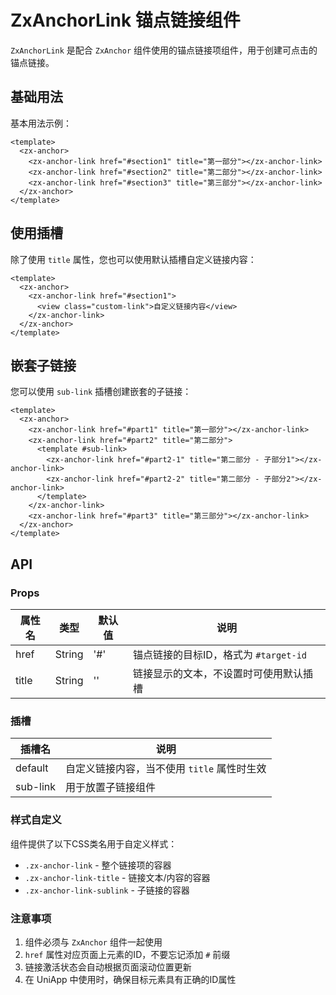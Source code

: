 # ZxAnchorLink 锚点链接组件

`ZxAnchorLink` 是配合 `ZxAnchor` 组件使用的锚点链接项组件，用于创建可点击的锚点链接。

## 基础用法

基本用法示例：

```vue
<template>
  <zx-anchor>
    <zx-anchor-link href="#section1" title="第一部分"></zx-anchor-link>
    <zx-anchor-link href="#section2" title="第二部分"></zx-anchor-link>
    <zx-anchor-link href="#section3" title="第三部分"></zx-anchor-link>
  </zx-anchor>
</template>
```

## 使用插槽

除了使用 `title` 属性，您也可以使用默认插槽自定义链接内容：

```vue
<template>
  <zx-anchor>
    <zx-anchor-link href="#section1">
      <view class="custom-link">自定义链接内容</view>
    </zx-anchor-link>
  </zx-anchor>
</template>
```

## 嵌套子链接

您可以使用 `sub-link` 插槽创建嵌套的子链接：

```vue
<template>
  <zx-anchor>
    <zx-anchor-link href="#part1" title="第一部分"></zx-anchor-link>
    <zx-anchor-link href="#part2" title="第二部分">
      <template #sub-link>
        <zx-anchor-link href="#part2-1" title="第二部分 - 子部分1"></zx-anchor-link>
        <zx-anchor-link href="#part2-2" title="第二部分 - 子部分2"></zx-anchor-link>
      </template>
    </zx-anchor-link>
    <zx-anchor-link href="#part3" title="第三部分"></zx-anchor-link>
  </zx-anchor>
</template>
```

## API

### Props

| 属性名 | 类型 | 默认值 | 说明 |
|-------|------|--------|-----|
| href | String | '#' | 锚点链接的目标ID，格式为 `#target-id` |
| title | String | '' | 链接显示的文本，不设置时可使用默认插槽 |

### 插槽

| 插槽名 | 说明 |
|-------|------|
| default | 自定义链接内容，当不使用 `title` 属性时生效 |
| sub-link | 用于放置子链接组件 |

### 样式自定义

组件提供了以下CSS类名用于自定义样式：

- `.zx-anchor-link` - 整个链接项的容器
- `.zx-anchor-link-title` - 链接文本/内容的容器
- `.zx-anchor-link-sublink` - 子链接的容器

### 注意事项

1. 组件必须与 `ZxAnchor` 组件一起使用
2. `href` 属性对应页面上元素的ID，不要忘记添加 `#` 前缀
3. 链接激活状态会自动根据页面滚动位置更新
4. 在 UniApp 中使用时，确保目标元素具有正确的ID属性
